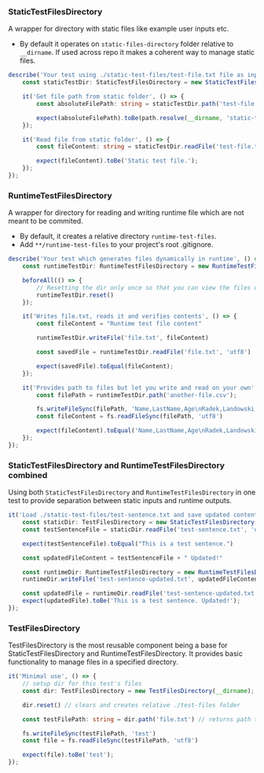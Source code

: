 ### StaticTestFilesDirectory 

A wrapper for directory with static files like example user inputs etc.
- By default it operates on `static-files-directory` folder relative to `__dirname`.
If used across repo it makes a coherent way to manage static files.
```typescript
describe('Your test using ./static-test-files/test-file.txt file as input', () => {
    const staticTestDir: StaticTestFilesDirectory = new StaticTestFilesDirectory(__dirname);

    it('Get file path from static folder', () => {
        const absoluteFilePath: string = staticTestDir.path('test-file.txt')

        expect(absoluteFilePath).toBe(path.resolve(__dirname, 'static-test-files', 'test-file.txt'));
    });

    it('Read file from static folder', () => {
        const fileContent: string = staticTestDir.readFile('test-file.txt', 'utf8')

        expect(fileContent).toBe('Static test file.');
    });
});
```
### RuntimeTestFilesDirectory
A wrapper for directory for reading and writing runtime file which are not meant to be commited. 
- By default, it creates a relative directory `runtime-test-files`. 
- Add `**/runtime-test-files` to your project's root .gitignore.
```typescript
describe('Your test which generates files dynamically in runtime', () => {
    const runtimeTestDir: RuntimeTestFilesDirectory = new RuntimeTestFilesDirectory(__dirname);

    beforeAll(() => {
        // Resetting the dir only once so that you can view the files during tests debug
        runtimeTestDir.reset()
    });

    it('Writes file.txt, reads it and verifies contents', () => {
        const fileContent = "Runtime test file content"

        runtimeTestDir.writeFile('file.txt', fileContent)

        const savedFile = runtimeTestDir.readFile('file.txt', 'utf8')

        expect(savedFile).toEqual(fileContent);
    });

    it('Provides path to files but let you write and read on your own', () => {
        const filePath = runtimeTestDir.path('another-file.csv');

        fs.writeFileSync(filePath, 'Name,LastName,Age\nRadek,Landowski,22')
        const fileContent = fs.readFileSync(filePath, 'utf8')

        expect(fileContent).toEqual('Name,LastName,Age\nRadek,Landowski,22');
    });
});
```

### StaticTestFilesDirectory and RuntimeTestFilesDirectory combined

Using both `StaticTestFilesDirectory` and `RuntimeTestFilesDirectory` in one test to provide separation between static inputs and runtime outputs.
```typescript
it('Load ./static-test-files/test-sentence.txt and save updated content in ./runtime-test-files/test.sentence.updated.txt', () => {
    const staticDir: TestFilesDirectory = new StaticTestFilesDirectory(__dirname)
    const testSentenceFile = staticDir.readFile('test-sentence.txt', 'utf8')

    expect(testSentenceFile).toEqual("This is a test sentence.")

    const updatedFileContent = testSentenceFile + " Updated!"

    const runtimeDir: RuntimeTestFilesDirectory = new RuntimeTestFilesDirectory(__dirname)
    runtimeDir.writeFile('test-sentence-updated.txt', updatedFileContent)

    const updatedFile = runtimeDir.readFile('test-sentence-updated.txt', 'utf8')
    expect(updatedFile).toBe('This is a test sentence. Updated!');
});
```

### TestFilesDirectory

TestFilesDirectory is the most reusable component being a base for StaticTestFilesDirectory and RuntimeTestFilesDirectory. It provides basic functionality to manage files in a specified directory.
```typescript
it('Minimal use', () => {
    // setup dir for this test's files
    const dir: TestFilesDirectory = new TestFilesDirectory(__dirname);

    dir.reset() // clears and creates relative ./test-files folder

    const testFilePath: string = dir.path('file.txt') // returns path to ./test-files/file.txt

    fs.writeFileSync(testFilePath, 'test')
    const file = fs.readFileSync(testFilePath, 'utf8')

    expect(file).toBe('test');
});
```
